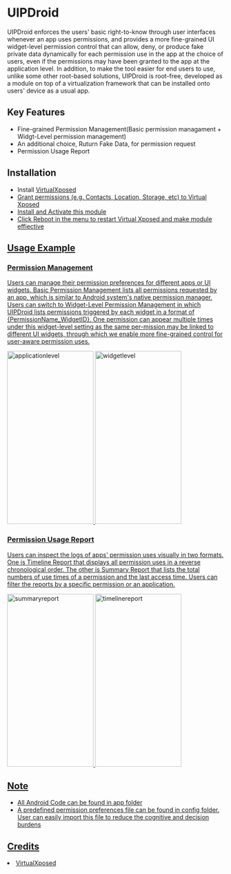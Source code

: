 # UIPDroid
UIPDroid enforces the users' basic right-to-know through user interfaces whenever an app uses permissions, and provides a more fine-grained UI widget-level permission control that can allow, deny, or produce fake private data dynamically for each permission use in the app at the choice of users, even if the permissions may have been granted to the app at the application level. In addition, to make the tool easier for end users to use, unlike some other root-based solutions, UIPDroid is root-free, developed as a module on top of a virtualization framework that can be installed onto users' device as a usual app. 

## Key Features
<ul>
  <li> Fine-grained Permission Management(Basic permission managament + Widgt-Level permission management)</li>
  <li> An additional choice, Ruturn Fake Data, for permission request</li>
  <li> Permission Usage Report</li>
</ul>

## Installation

<ul>
  <li> Install <a href ="https://github.com/android-hacker/VirtualXposed">VirtualXposed</li>
  <li> Grant permissions (e.g. Contacts, Location, Storage, etc) to Virtual Xposed</li>
  <li> Install and Activate this module</li>
  <li> Click Reboot in the menu to restart Virtual Xposed and make module effiective </li>
</ul>

## Usage Example
### Permission Management
Users can manage their permission preferences for different apps or UI widgets. Basic Permission Management lists all permissions requested by an app, which is similar to Android system's native permission manager. Users can switch to Widget-Level Permission Management in which UIPDroid lists permissions triggered by each widget in a format of {PermissionName_WidgetID}. One permission can appear multiple times under this widget-level setting as the same per-mission may be linked to different UI widgets, through which we enable more fine-grained control for user-aware permission uses.</br>

<nobr><img src="https://user-images.githubusercontent.com/79134822/143244187-d8224098-0021-4e74-8e85-aa82b5430cec.png" width="200" height="400" alt="applicationlevel"/>
<img src="https://user-images.githubusercontent.com/79134822/143244212-433c621b-7fd3-44a7-bdc3-ca21320c93ab.png" width="200" height="400" alt="widgetlevel"/></nobr>


### Permission Usage Report
Users can inspect the logs of apps' permission uses visually in two formats. One is Timeline Report that displays all permission uses in a reverse chronological order. The other is Summary Report that lists the total numbers of use times of a permission and the last access time. Users can filter the reports by a specific permission or an application.</br>

<nobr><img src="https://user-images.githubusercontent.com/79134822/143248606-165297d3-3ced-43fe-9eef-254bbf178b29.png" width="200" height="400" alt="summaryreport"/>
<img src="https://user-images.githubusercontent.com/79134822/143248614-f72094db-314b-4c92-88df-391f039ce417.png" width="200" height="400" alt="timelinereport"/></nobr>
## Note

<ul>
  <li> All Android Code can be found in app folder</li>
  <li> A predefined permission preferences file can be found in config folder. User can easily import this file to reduce the cognitive and decision burdens</li>
</ul>

## Credits
<li><a href ="https://github.com/android-hacker/VirtualXposed">VirtualXposed</li>

